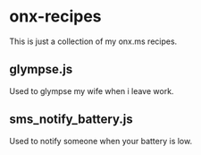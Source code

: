 onx-recipes
===========

This is just a collection of my onx.ms recipes.

glympse.js
----------

Used to glympse my wife when i leave work.

sms\_notify\_battery.js
---------------------

Used to notify someone when your battery is low.